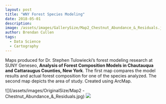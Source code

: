 ```yaml
---
layout: post
title: "WNY Forest Species Modeling"
date: 2018-05-01
description: 
image: /assets/images/GallerySize/Map2_Chestnut_Abundance_&_Residuals.jpg
author: Brendan Cullen
tags:
  - Data Science
  - Cartography
---
```


Maps produced for Dr. Stephen Tulowiecki’s forest modeling research at SUNY Geneseo, **Analysis of Forest Composition Models in Chautauqua and Cattaraugus Counties, New York**. The first map compares the model results and actual forest composition for one of the species analyzed. The second map depicts the area of study. Created using ArcMap.

![](/assets/images/OriginalSize/Map2 -Chestnut_Abundance_&_Residuals.jpg)
![](/assets/images/OriginalSize/Map1_StudyArea.png)